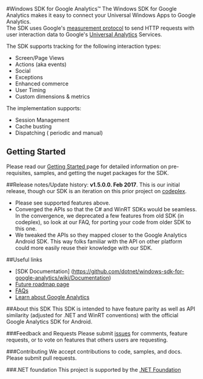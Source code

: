 #Windows SDK for Google Analytics&trade;
The Windows SDK for Google Analytics makes it easy to connect your Universal Windows Apps to Google Analytics.  
The SDK uses Google's [measurement protocol](https://developers.google.com/analytics/devguides/collection/protocol/) to send HTTP requests with user interaction data to Google's [Universal Analytics](https://support.google.com/analytics/answer/2790010) Services. 

The SDK supports tracking for the following interaction types:

- Screen/Page Views 
- Actions (aka events)
- Social 
- Exceptions
- Enhanced commerce 
- User Timing 
- Custom dimensions & metrics 
 
The implementation supports:

- Session Management 
- Cache busting  
- Dispatching ( periodic and manual)  
 

## Getting Started 
Please read our [Getting Started ](https://github.com/dotnet/windows-sdk-for-google-analytics/wiki/Getting-Started) page for detailed information on pre-requisites, samples, and getting the nuget packages for the SDK.  

 
##Release notes/Update history:
**v1.5.0.0. Feb 2017**. This is our initial release, though our SDK is an iteration on this prior project on [codeplex](http://googleanalyticssdk.codeplex.com/). 
- Please see supported features above.  
- Converged the APIs so that the C# and WinRT SDKs would be seamless. In the convergence, we deprecated a few features from old SDK (in codeplex), so look at our FAQ, for porting your code from older SDK to this one. 
- We tweaked the APIs so they mapped closer to the Google Analytics Android SDK. This way folks familiar with the API on other platform could more easily reuse their knowledge with our SDK. 
 
##Useful links 
- [SDK Documentation] (https://github.com/dotnet/windows-sdk-for-google-analytics/wiki/Documentation)
- [Future roadmap page](https://github.com/dotnet/windows-sdk-for-google-analytics/wiki/Roadmap)
- [FAQs](https://github.com/dotnet/windows-sdk-for-google-analytics/wiki/FAQ) 
- [Learn about Google Analytics](https://developers.google.com/analytics/)

##About this SDK
This SDK is intended to have feature parity as well as API similarity (adjusted for .NET and WinRT conventions) with the official Google Analytics SDK for Android.  

###Feedback and Requests 
Please submit [issues](https://github.com/dotnet/windows-sdk-for-google-analytics/issues) for comments, feature requests, or to vote on features that others users are requesting.  

###Contributing 
We accept contributions to code, samples, and docs. Please submit pull requests.
 
###.NET foundation
This project is supported by the [.NET Foundation](https://dotnetfoundation.org/)